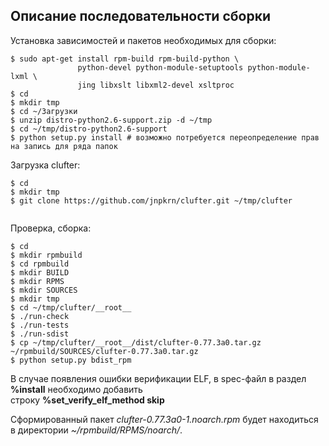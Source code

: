 ## Описание последовательности сборки

Установка зависимостей и пакетов необходимых для сборки:
```shell
$ sudo apt-get install rpm-build rpm-build-python \
               python-devel python-module-setuptools python-module-lxml \
               jing libxslt libxml2-devel xsltproc
$ cd
$ mkdir tmp
$ cd ~/Загрузки
$ unzip distro-python2.6-support.zip -d ~/tmp
$ cd ~/tmp/distro-python2.6-support
$ python setup.py install # возможно потребуется переопределение прав на запись для ряда папок

```
  
  
Загрузка clufter:  

```shell
$ cd 
$ mkdir tmp
$ git clone https://github.com/jnpkrn/clufter.git ~/tmp/clufter
 
```
  
  
Проверка, сборка:
```shell
$ cd 
$ mkdir rpmbuild
$ cd rpmbuild
$ mkdir BUILD
$ mkdir RPMS
$ mkdir SOURCES
$ mkdir tmp
$ cd ~/tmp/clufter/__root__
$ ./run-check
$ ./run-tests
$ ./run-sdist
$ cp ~/tmp/clufter/__root__/dist/clufter-0.77.3a0.tar.gz ~/rpmbuild/SOURCES/clufter-0.77.3a0.tar.gz
$ python setup.py bdist_rpm
```
    
В случае появления ошибки верификации ELF, в spec-файл в раздел **%install** необходимо добавить   
строку **%set_verify_elf_method skip**  
  
Сформированный пакет *clufter-0.77.3a0-1.noarch.rpm* будет находиться в директории *~/rpmbuild/RPMS/noarch/*. 



